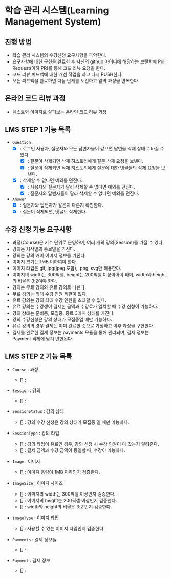 # 학습 관리 시스템(Learning Management System)

## 진행 방법

* 학습 관리 시스템의 수강신청 요구사항을 파악한다.
* 요구사항에 대한 구현을 완료한 후 자신의 github 아이디에 해당하는 브랜치에 Pull Request(이하 PR)를 통해 코드 리뷰 요청을 한다.
* 코드 리뷰 피드백에 대한 개선 작업을 하고 다시 PUSH한다.
* 모든 피드백을 완료하면 다음 단계를 도전하고 앞의 과정을 반복한다.

## 온라인 코드 리뷰 과정

* [텍스트와 이미지로 살펴보는 온라인 코드 리뷰 과정](https://github.com/next-step/nextstep-docs/tree/master/codereview)

## LMS STEP 1 기능 목록

* `Question`
    * [x] : 로그인 사용자, 질문자와 모든 답변자들이 같으면 답변을 삭제 상태로 바꿀 수 있다.
        * [x] : 질문이 삭제되면 삭제 히스토리에게 질문 삭제 요청을 보낸다.
        * [x] : 질문이 삭제되면 삭제 히스토리에게 질문에 대한 댓글들의 삭제 요청을 보낸다.
    * [x] : 삭제할 수 없다면 예외를 던진다.
        * [x] : 사용자와 질문자가 달라 삭제할 수 없다면 예외를 던진다.
        * [x] : 질문자와 답변자들이 달라 삭제할 수 없다면 예외를 던진다.

* `Answer`
    * [x] : 질문자와 답변자가 같은지 다른지 확인한다.
    * [x] : 질문이 삭제되면, 댓글도 삭제한다.

## 수강 신청 기능 요구사항

* 과정(Course)은 기수 단위로 운영하며, 여러 개의 강의(Session)를 가질 수 있다.
* 강의는 시작일과 종료일을 가진다.
* 강의는 강의 커버 이미지 정보를 가진다.
* 이미지 크기는 1MB 이하여야 한다.
* 이미지 타입은 gif, jpg(jpeg 포함),, png, svg만 허용한다.
* 이미지의 width는 300픽셀, height는 200픽셀 이상이어야 하며, width와 height의 비율은 3:2여야 한다.
* 강의는 무료 강의와 유료 강의로 나뉜다.
* 무료 강의는 최대 수강 인원 제한이 없다.
* 유료 강의는 강의 최대 수강 인원을 초과할 수 없다.
* 유료 강의는 수강생이 결제한 금액과 수강료가 일치할 때 수강 신청이 가능하다.
* 강의 상태는 준비중, 모집중, 종료 3가지 상태를 가진다.
* 강의 수강신청은 강의 상태가 모집중일 때만 가능하다.
* 유료 강의의 경우 결제는 이미 완료한 것으로 가정하고 이후 과정을 구현한다.
* 결제를 완료한 결제 정보는 payments 모듈을 통해 관리되며, 결제 정보는 Payment 객체에 담겨 반한된다.

## LMS STEP 2 기능 목록

* `Course` : 과정
    * [] : 

* `Session` : 강의
    * [] :

* `SessionStatus` : 강의 상태
    * [] : 강의 수강 신청은 강의 상태가 모집중 일 때만 가능하다.

* `SessionType` : 강의 타입
    * [] : 강의 타입이 유료인 경우, 강의 신청 시 수강 인원이 다 찼는지 알려준다.
    * [] : 결제 금액과 수강 금액이 동일할 때, 수강이 가능하다.

* `Image` : 이미지
    * [] : 이미지 용량이 1MB 이하인지 검증한다.

* `ImageSize` : 이미지 사이즈
    * [] : 이미지의 width는 300픽셀 이상인지 검증한다.
    * [] : 이미지의 height는 200픽셀 이상인지 검증한다.
    * [] : width와 height의 비율은 3:2 인지 검증한다.

* `ImageType` : 이미지 타입
    * [] : 사용할 수 있는 이미지 타입인지 검증한다.

* `Payments` : 결제 정보들
    * [] : 

* `Payment` : 결제 정보
    * [] :



